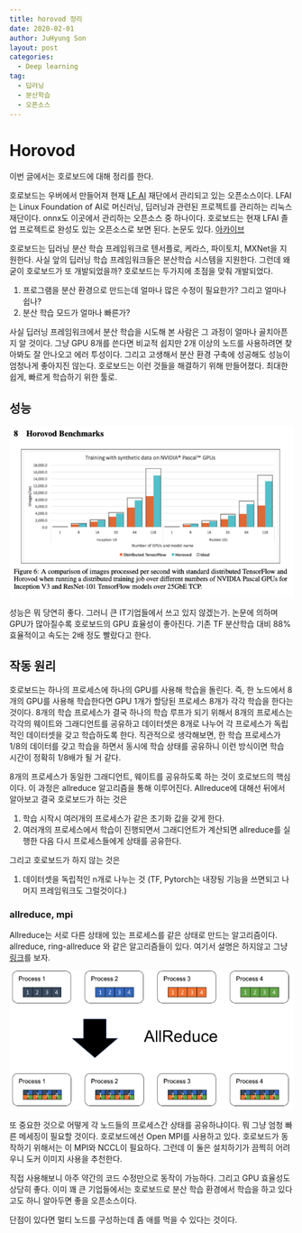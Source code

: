 ```yaml
---
title: horovod 정리
date: 2020-02-01
author: JuHyung Son
layout: post
categories:
  - Deep learning
tag:
  - 딥러닝
  - 분산학습
  - 오픈소스
---
```


# Horovod
이번 글에서는 호로보드에 대해 정리를 한다.

호로보드는 우버에서 만들어져 현재 [LF AI](https://lfai.foundation/) 재단에서 관리되고 있는 오픈소스이다. LFAI는 Linux Foundation of AI로 머신러닝, 딥러닝과 관련된 프로젝트를 관리하는 리눅스 재단이다. onnx도 이곳에서 관리하는 오픈소스 중 하나이다. 호로보드는 현재 LFAI 졸업 프로젝트로 완성도 있는 오픈소스로 보면 된다. 논문도 있다. [아카이브](https://arxiv.org/abs/1802.05799)

호로보드는 딥러닝 분산 학습 프레임워크로 텐서플로, 케라스, 파이토치, MXNet을 지원한다. 사실 앞의 딥러닝 학습 프레임워크들은 분산학습 시스템을 지원한다. 그런데 왜 굳이 호로보드가 또 개발되었을까? 호로보드는 두가지에 초점을 맞춰 개발되었다. 

1. 프로그램을 분산 환경으로 만드는데 얼마나 많은 수정이 필요한가? 그리고 얼마나 쉽나?
2. 분산 학습 모드가 얼마나 빠른가?

사실 딥러닝 프레임워크에서 분산 학습을 시도해 본 사람은 그 과정이 얼마나 골치아픈지 알 것이다. 그냥 GPU 8개를 쓴다면 비교적 쉽지만 2개 이상의 노드를 사용하려면 찾아봐도 잘 안나오고 에러 투성이다. 그리고 고생해서 분산 환경 구축에 성공해도 성능이 엄청나게 좋아지진 않는다. 호로보드는 이런 것들을 해결하기 위해 만들어졌다. 최대한 쉽게, 빠르게 학습하기 위한 툴로.

## 성능
<div aligh="center"> <img src="/image/horovod/2.png" /> </div>

성능은 뭐 당연히 좋다. 그러니 큰 IT기업들에서 쓰고 있지 않겠는가. 논문에 의하며 GPU가 많아질수록 호로보드의 GPU 효율성이 좋아진다. 기존 TF 분산학습 대비 88% 효율적이고 속도는 2배 정도 빨랐다고 한다.

## 작동 원리
호로보드는 하나의 프로세스에 하나의 GPU를 사용해 학습을 돌린다. 즉, 한 노드에서 8개의 GPU를 사용해 학습한다면 GPU 1개가 할당된 프로세스 8개가 각각 학습을 한다는 것이다. 8개의 학습 프로세스가 결국 하나의 학습 루프가 되기 위해서 8개의 프로세스는 각각의 웨이트와 그래디언트를 공유하고 데이터셋은 8개로 나누어 각 프로세스가 독립적인 데이터셋을 갖고 학습하도록 한다. 직관적으로 생각해보면, 한 학습 프로세스가 1/8의 데이터를 갖고 학습을 하면서 동시에 학습 상태를 공유하니 이런 방식이면 학습 시간이 정확히 1/8배가 될 거 같다. 

8개의 프로세스가 동일한 그래디언트, 웨이트를 공유하도록 하는 것이 호로보드의 핵심이다. 이 과정은 allreduce 알고리즘을 통해 이루어진다. Allreduce에 대해선 뒤에서 알아보고 결국 호로보드가 하는 것은

1. 학습 시작시 여러개의 프로세스가 같은 초기화 값을 갖게 한다.
2. 여러개의 프로세스에서 학습이 진행되면서 그래디언트가 계산되면 allreduce를 실행한 다음 다시 프로세스들에게 상태를 공유한다.

그리고 호로보드가 하지 않는 것은

1. 데이터셋을 독립적인 n개로 나누는 것 (TF, Pytorch는 내장됭 기능을 쓰면되고 나머지 프레임워크도 그럴것이다.)

### allreduce, mpi
Allreduce는 서로 다른 상태에 있는 프로세스를 같은 상태로 만드는 알고리즘이다. allreduce, ring-allreduce 와 같은 알고리즘들이 있다. 여기서 설명은 하지않고 그냥 [링크](https://tech.preferred.jp/en/blog/technologies-behind-distributed-deep-learning-allreduce/)를 보자.
<div aligh="center"> <img src="/image/horovod/1.png" /> </div>

또 중요한 것으로 어떻게 각 노드들의 프로세스간 상태를 공유하냐이다. 뭐 그냥 엄청 빠른 메세징이 필요할 것이다. 호로보드에선 Open MPI를 사용하고 있다. 호로보드가 동작하기 위해서는 이 MPI와 NCCL이 필요하다. 그런데 이 둘은 설치하기가 끔찍히 어려우니 도커 이미지 사용을 추천한다.

직접 사용해보니 아주 약간의 코드 수정만으로 동작이 가능하다. 그리고 GPU 효율성도 상당히 좋다. 이미 꽤 큰 기업들에서는 호로보드로 분산 학습 환경에서 학습을 하고 있다고도 하니 알아두면 좋을 오픈소스이다.

단점이 있다면 멀티 노드를 구성하는데 좀 애를 먹을 수 있다는 것이다.